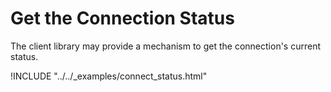 # Get the Connection Status

The client library may provide a mechanism to get the connection's current status.

!INCLUDE "../../_examples/connect_status.html"